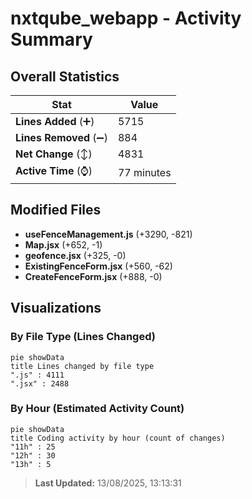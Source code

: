 # nxtqube_webapp - Activity Summary 

## Overall Statistics

| Stat                   | Value                                                             |
| ---------------------- | ----------------------------------------------------------------- |
| **Lines Added** (➕)   | 5715                                          |
| **Lines Removed** (➖) | 884                                        |
| **Net Change** (↕)    | 4831                |
| **Active Time** (⌚)   | 77 minutes |


## Modified Files
- **useFenceManagement.js** (+3290, -821)
- **Map.jsx** (+652, -1)
- **geofence.jsx** (+325, -0)
- **ExistingFenceForm.jsx** (+560, -62)
- **CreateFenceForm.jsx** (+888, -0)

## Visualizations

### By File Type (Lines Changed)

```mermaid
pie showData
title Lines changed by file type
".js" : 4111
".jsx" : 2488
```

### By Hour (Estimated Activity Count)

```mermaid
pie showData
title Coding activity by hour (count of changes)
"11h" : 25
"12h" : 30
"13h" : 5
```


> **Last Updated:** 13/08/2025, 13:13:31